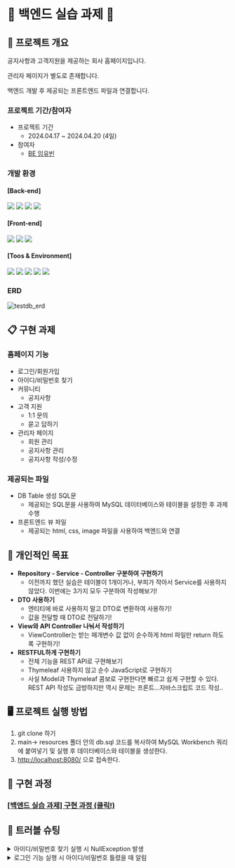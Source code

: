 # 🌟 백엔드 실습 과제 🌟

## 📍 프로젝트 개요

공지사항과 고객지원을 제공하는 회사 홈페이지입니다.

관리자 페이지가 별도로 존재합니다.

백엔드 개발 후 제공되는 프론트엔드 파일과 연결합니다.

### 프로젝트 기간/참여자

- 프로젝트 기간
  - 2024.04.17 ~ 2024.04.20 (4일)
- 참여자
  - [BE 임유빈](https://github.com/yubin-im)

### 개발 환경

#### [Back-end]

<p>
    <img src="https://img.shields.io/badge/java%2017-007396?style=for-the-badge&logo=java&logoColor=white"> 
    <img src="https://img.shields.io/badge/MySQL%208.0.33-4479A1?style=for-the-badge&logo=mysql&logoColor=white"> 
    <img src="https://img.shields.io/badge/spring%20boot-6DB33F?style=for-the-badge&logo=springboot&logoColor=white">
    <img src="https://img.shields.io/badge/JPA-005F0F?style=for-the-badge&logo=jpa&logoColor=white">
</p>

#### [Front-end]

<p>
  <img src="https://img.shields.io/badge/javascript-F7DF1E?style=for-the-badge&logo=javascript&logoColor=black"> 
  <img src="https://img.shields.io/badge/HTML5-E34F26?style=for-the-badge&logo=html5&logoColor=white" /> 
  <img src="https://img.shields.io/badge/css3-1572B6?style=for-the-badge&logo=css3&logoColor=white">
</p>

#### [Toos & Environment]

<p>
  <img src="https://img.shields.io/badge/IntelliJ%20IDEA-CB5B8D?style=for-the-badge&logo=intellijidea&logoColor=white"/>
  <img src="https://img.shields.io/badge/MySQL%20Workbench-4479A1?style=for-the-badge&logo=mysql&logoColor=white">
  <img src="https://img.shields.io/badge/Postman-FF6C37?style=for-the-badge&logo=Postman&logoColor=white"/>
  <img src="https://img.shields.io/badge/Git-F05032?style=for-the-badge&logo=git&logoColor=white"/>
  <img src="https://img.shields.io/badge/GitHub-181717?style=for-the-badge&logo=GitHub&logoColor=white"/>
</p>

### ERD

![testdb_erd](https://github.com/yubin-im/DigitalHanaro_assignment/assets/140530127/b6203f72-bf32-4845-bd22-6b785795730a)

## 📋 구현 과제

### 홈페이지 기능

- 로그인/회원가입
- 아이디/비밀번호 찾기
- 커뮤니티
  - 공지사항
- 고객 지원
  - 1:1 문의
  - 묻고 답하기
- 관리자 페이지
  - 회원 관리
  - 공지사항 관리
  - 공지사항 작성/수정

### 제공되는 파일

- DB Table 생성 SQL문
  - 제공되는 SQL문을 사용하여 MySQL 데이터베이스와 테이블을 설정한 후 과제 수행
- 프론트엔드 뷰 파일
  - 제공되는 html, css, image 파일을 사용하여 백엔드와 연결

## 🚩 개인적인 목표

- **Repository - Service - Controller 구분하여 구현하기**
  - 이전까지 했던 실습은 테이블이 1개이거나, 부피가 작아서 Service를 사용하지 않았다. 이번에는 3가지 모두 구분하여 작성해보기!
- **DTO 사용하기**
  - 엔티티에 바로 사용하지 말고 DTO로 변환하여 사용하기!
  - 값을 전달할 때 DTO로 전달하기!
- **View와 API Controller 나눠서 작성하기**
  - ViewController는 받는 매개변수 값 없이 순수하게 html 파일만 return 하도록 구현하기!
- **RESTFUL하게 구현하기**
  - 전체 기능을 REST API로 구현해보기
  - Thymeleaf 사용하지 않고 순수 JavaScript로 구현하기
  - 사실 Model과 Thymeleaf 콤보로 구현한다면 빠르고 쉽게 구현할 수 있다. REST API 작성도 금방하지만 역시 문제는 프론트…자바스크립트 코드 작성..

## 🖥️ 프로젝트 실행 방법

1. git clone 하기
2. main-> resources 폴더 안의 db.sql 코드를 복사하여 MySQL Workbench 쿼리에 붙여넣기 및 실행 후 데이터베이스와 테이블을 생성한다.
3. [http://localhost:8080/](http://localhost:8080/) 으로 접속한다.

## 🚀 구현 과정

### [[백엔드 실습 과제] 구현 과정 (클릭!)](https://unleashed-fire-109.notion.site/Back-end-a5cb53824ba0499a9f7cce874b9b55d4)

## 🎯 트러블 슈팅

<details>
<summary>아이디/비밀번호 찾기 실행 시 NullException 발생</summary>
<div markdown="1">

- 문제 발생 현상
  - 아이디/비밀번호 찾기 기능 실행 중 가입하지 않은 아이디나 비밀번호를 입력했을 때 NullException이 발생하면서 서버가 중단되었다.
- 문제 발생 이유
  - company_member 테이블에 없는 아이디나 비밀번호를 입력한다면 엔티티를 찾을 때 결국 엔티티가 null이기 때문에 NullException이 발생한 것이다!
- 해결 방법

  - 엔티티를 찾을 때 null이면 “null”과 같이 **String 데이터 타입으로 return**하여 사용하도록 했다.

    ```java
    // 비밀번호 찾기 기능
    @Transactional
    public String findPw(String memberName, String memberId, String memberEmail) {
        CompanyMember companyMember = companyMemberRepository.findCompanyMemberByMemberNameAndMemberIdAndMemberEmail(memberName, memberId, memberEmail);
        if(companyMember == null) {
            return "null";
        }
        String findMemberPw = companyMember.getMemberPw();

        return findMemberPw;
    }
    ```

  - 비슷한 예로 엔티티 리스트를 검색한다면, 해당하는 검색 값이 없을 때 `Collections.emptyList();` 를 return하는 것과 같이 **null을 만들지 말고, 문자열이나 빈 리스트로 치환하여 사용하도록 해야겠다!**
  </div>
  </details>

<details>
<summary>로그인 기능 실행 시 아이디/비밀번호 틀렸을 때 알림</summary>
<div markdown="2">

- 문제 발생 현상
  - 아이디가 틀렸을 때는 “아이디가 존재하지 않습니다.”가 출력 되었지만, 아이디가 맞고 비밀번호가 틀렸을 때도 “아이디가 존재하지 않습니다.”가 출력되었다.
- 문제 발생 이유
  - 아이디/비밀번호가 모두 일치한 회원만 찾아서 비교했기 때문에 아이디가 맞고 비밀번호가 틀렸을 때도 “아이디가 존재하지 않습니다.”가 출력되었던 것이었다!
- 해결 방법

  - **먼저 아이디만 일치한 회원을 찾고, 비밀번호를 비교**하여 틀렸다면 “비밀번호가 맞지 않습니다.”를 출력하도록 하였다. **그 후 아이디와 비밀번호가 모두 일치한 회원을 비교**하였다.

    ```java
    // 로그인 기능
    @Transactional
    public String login(String memberId, String memberPw) {
        CompanyMember memberMatchId = companyMemberRepository.findCompanyMemberByMemberId(memberId);
        CompanyMember companyMember = companyMemberRepository.findCompanyMemberByMemberIdAndMemberPw(memberId, memberPw);

        if(memberMatchId == null) {
            return "아이디가 존재하지 않습니다.";
        } else if (!memberPw.equals(memberMatchId.getMemberPw())) {
            return "비밀번호가 맞지 않습니다.";
        } else if (memberId.equals(companyMember.getMemberId()) && memberPw.equals(companyMember.getMemberPw())) {
            return "로그인이 완료되었습니다!";
        } else {
            return "아이디가 존재하지 않습니다.";
        }
    }
    ```

  - 사실 로그인할 때 이렇게 비밀번호가 틀렸다고 하는 건 보안 상에 좋은 것 같지 않지만, 이번 과제의 요구사항이기 때문에 이렇게 구현하였다!
  </div>
  </details>
